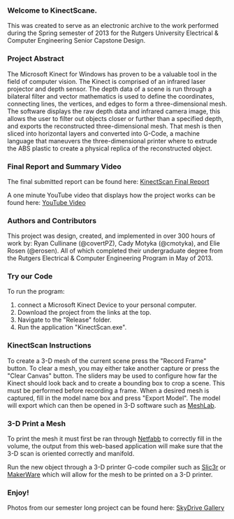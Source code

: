 ### Welcome to KinectScane.
This was created to serve as an electronic archive to the work performed during the Spring semester of 2013 for the Rutgers University Electrical & Computer Engineering Senior Capstone Design. 

### Project Abstract
The Microsoft Kinect for Windows has proven to be a valuable tool in the field of computer vision. The Kinect is comprised of an infrared laser projector and depth sensor. The depth data of a scene is run through a bilateral filter and vector mathematics is used to define the coordinates, connecting lines, the vertices, and edges to form a three-dimensional mesh. The software displays the raw depth data and infrared camera image, this allows the user to filter out objects closer or further than a specified depth, and exports the reconstructed three-dimensional mesh. That mesh is then sliced into horizontal layers and converted into G-Code, a machine language that maneuvers the three-dimensional printer where to extrude the ABS plastic to create a physical replica of the reconstructed object. 

### Final Report and Summary Video
The final submitted report can be found here: [KinectScan Final Report](https://github.com/KinectReplicator/Documentation/raw/master/FinalReport.pdf)

A one minute YouTube video that displays how the project works can be found here: [YouTube Video](http://www.youtube.com/watch?v=5dCNUGW-1Hg)

### Authors and Contributors
This project was design, created, and implemented in over 300 hours of work by: Ryan Cullinane (@covertPZ), Cady Motyka (@cmotyka), and Elie Rosen (@erosen). All of which completed their undergraduate degree from the Rutgers Electrical & Computer Engineering Program in May of 2013. 

### Try our Code
To run the program:
1. connect a Microsoft Kinect Device to your personal computer. 
2. Download the project from the links at the top. 
3. Navigate to the "Release" folder. 
4. Run the application "KinectScan.exe".

### KinectScan Instructions
To create a 3-D mesh of the current scene press the "Record Frame" button. To clear a mesh, you may either take another capture or press the "Clear Canvas" button. The sliders may be used to configure how far the Kinect should look back and to create a bounding box to crop a scene. This must be performed before recording a frame. When a desired mesh is captured, fill in the model name box and press "Export Model". The model will export which can then be opened in 3-D software such as [MeshLab](http://meshlab.sourceforge.net/). 

### 3-D Print a Mesh
To print the mesh it must first be ran through [Netfabb](http://cloud.netfabb.com/) to correctly fill in the volume, the output from this web-based application will make sure that the 3-D scan is oriented correctly and manifold. 

Run the new object through a 3-D printer G-code compiler such as [Slic3r](http://slic3r.org/) or [MakerWare](http://www.makerbot.com/makerware/) which will allow for the mesh to be printed on a 3-D printer.

### Enjoy!
Photos from our semester long project can be found here: [SkyDrive Gallery](http://sdrv.ms/13elU5N)